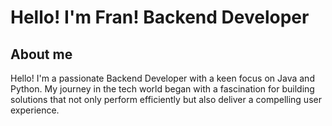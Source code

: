 # Hello! I'm Fran! Backend Developer

## About me
Hello! I'm a passionate Backend Developer with a keen focus on Java and Python. My journey in the tech world began with a fascination for building solutions that not only perform efficiently but also deliver a compelling user experience.


